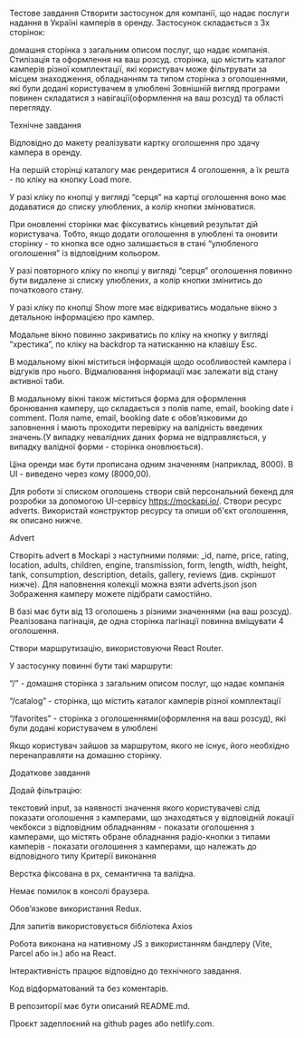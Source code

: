 Тестове завдання Створити застосунок для компанії, що надає послуги надання в
Україні камперів в оренду. Застосунок складається з 3х сторінок:

домашня сторінка з загальним описом послуг, що надає компанія. Стилізація та
оформлення на ваш розсуд. сторінка, що містить каталог камперів різної
комплектації, які користувач може фільтрувати за місцем знаходження, обладнанням
та типом сторінка з оголошеннями, які були додані користувачем в улюблені
Зовнішній вигляд програми повинен складатися з навігації(оформлення на ваш
розсуд) та області перегляду.

Технічне завдання

Відповідно до макету реалізувати картку оголошення про здачу кампера в оренду.

На першій сторінці каталогу має рендеритися 4 оголошення, а їх решта - по кліку
на кнопку Load more.

У разі кліку по кнопці у вигляді “серця” на картці оголошення воно має
додаватися до списку улюблених, а колір кнопки змінюватися.

При оновленні сторінки має фіксуватись кінцевий результат дій користувача.
Тобто, якщо додати оголошення в улюблені та оновити сторінку - то кнопка все
одно залишається в стані “улюбленого оголошення” із відповідним кольором.

У разі повторного кліку по кнопці у вигляді “серця” оголошення повинно бути
видалене зі списку улюблених, а колір кнопки змінитись до початкового стану.

У разі кліку по кнопці Show more має відкриватись модальне вікно з детальною
інформацією про кампер.

Модальне вікно повинно закриватись по кліку на кнопку у вигляді “хрестика”, по
кліку на backdrop та натисканню на клавішу Esc.

В модальному вікні міститься інформація щодо особливостей кампера і відгуків про
нього. Відмалювання інформації має залежати від стану активної таби.

В модальному вікні також міститься форма для оформлення бронювання камперу, що
складається з полів name, email, booking date і comment. Поля name, email,
booking date є обовʼязковими до заповнення і мають проходити перевірку на
валідність введених значень.(У випадку невалідних даних форма не відправляється,
у випадку валідної форми - сторінка оновлюється).

Ціна оренди має бути прописана одним значенням (наприклад, 8000). В UI -
виведено через кому (8000,00).

Для роботи зі списком оголошень створи свій персональний бекенд для розробки за
допомогою UI-сервісу https://mockapi.io/. Створи ресурс adverts. Використай
конструктор ресурсу та опиши об'єкт оголошення, як описано нижче.

Advert

Створіть advert в Mockapi з наступними полями: \_id, name, price, rating,
location, adults, children, engine, transmission, form, length, width, height,
tank, consumption, description, details, gallery, reviews (див. скріншот нижче).
Для наповнення колекції можна взяти adverts.json json Зображення камперу можете
підібрати самостійно.

В базі має бути від 13 оголошень з різними значеннями (на ваш розсуд).
Реалізована пагінація, де одна сторінка пагінації повинна вміщувати 4
оголошення.

Створи маршрутизацію, використовуючи React Router.

У застосунку повинні бути такі маршрути:

“/” - домашня сторінка з загальним описом послуг, що надає компанія

“/catalog” - сторінка, що містить каталог камперів різної комплектації

“/favorites” - сторінка з оголошеннями(оформлення на ваш розсуд), які були
додані користувачем в улюблені

Якщо користувач зайшов за маршрутом, якого не існує, його необхідно
перенаправляти на домашню сторінку.

Додаткове завдання

Додай фільтрацію:

текстовий input, за наявності значення якого користувачеві слід показати
оголошення з камперами, що знаходяться у відповідній локації чекбокси з
відповідним обладнанням - показати оголошення з камперами, що містять обране
обладнання радіо-кнопки з типами камперів - показати оголошення з камперами, що
належать до відповідного типу Критерії виконання

Верстка фіксована в рх, семантична та валідна.

Немає помилок в консолі браузера.

Обов’язкове використання Redux.

Для запитів використовується бібліотека Axios

Робота виконана на нативному JS з використанням бандлеру (Vite, Parcel або ін.)
або на React.

Інтерактивність працює відповідно до технічного завдання.

Код відформатований та без коментарів.

В репозиторії має бути описаний README.md.

Проєкт задеплоєний на github pages або netlify.com.
